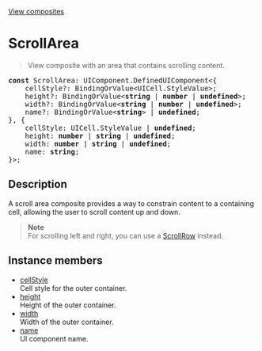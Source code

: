[View composites](../index.md)

# ScrollArea

> View composite with an area that contains scrolling content.

<pre class="docgen_signature"><b>const</b> ScrollArea: UIComponent.DefinedUIComponent&lt;{<br>    cellStyle?: BindingOrValue&lt;UICell.StyleValue&gt;;<br>    height?: BindingOrValue&lt;<b>string</b> | <b>number</b> | <b>undefined</b>&gt;;<br>    width?: BindingOrValue&lt;<b>string</b> | <b>number</b> | <b>undefined</b>&gt;;<br>    name?: BindingOrValue&lt;<b>string</b>&gt; | <b>undefined</b>;<br>}, {<br>    cellStyle: UICell.StyleValue | <b>undefined</b>;<br>    height: <b>number</b> | <b>string</b> | <b>undefined</b>;<br>    width: <b>number</b> | <b>string</b> | <b>undefined</b>;<br>    name: <b>string</b>;<br>}&gt;;</pre>

## Description

A scroll area composite provides a way to constrain content to a containing cell, allowing the user to scroll content up and down.

> **Note**\
> For scrolling left and right, you can use a [ScrollRow](ScrollRow.md) instead.

## Instance members

- [<!--{ref:property}-->cellStyle](ScrollArea_cellStyle.md) \
    Cell style for the outer container.
- [<!--{ref:property}-->height](ScrollArea_height.md) \
    Height of the outer container.
- [<!--{ref:property}-->width](ScrollArea_width.md) \
    Width of the outer container.
- [<!--{ref:property}-->name](ScrollArea_name.md) \
    UI component name.